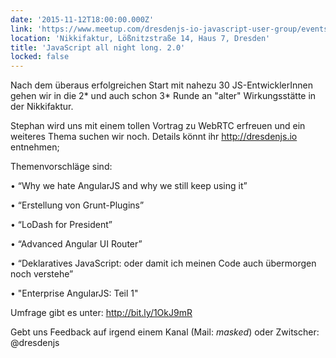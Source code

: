 ```yaml
---
date: '2015-11-12T18:00:00.000Z'
link: 'https://www.meetup.com/dresdenjs-io-javascript-user-group/events/226380067/'
location: 'Nikkifaktur, Lößnitzstraße 14, Haus 7, Dresden'
title: 'JavaScript all night long. 2.0'
locked: false
---
```

Nach dem überaus erfolgreichen Start mit nahezu 30 JS-EntwicklerInnen gehen wir in die 2* und auch schon 3* Runde an "alter" Wirkungsstätte in der Nikkifaktur.

Stephan wird uns mit einem tollen Vortrag zu WebRTC erfreuen und ein weiteres Thema suchen wir noch. Details könnt ihr [](http://dresdenjs.io)<http://dresdenjs.io> entnehmen; 

Themenvorschläge sind:

• “Why we hate AngularJS and why we still keep using it”

• “Erstellung von Grunt-Plugins”

• “LoDash for President”

• “Advanced Angular UI Router”

• “Deklaratives JavaScript: oder damit ich meinen Code auch übermorgen noch verstehe”

• "Enterprise AngularJS: Teil 1"

Umfrage gibt es unter: <http://bit.ly/1OkJ9mR>

Gebt uns Feedback auf irgend einem Kanal (Mail: *masked*) oder Zwitscher: @dresdenjs
